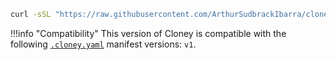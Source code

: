 ```sh
curl -sSL "https://raw.githubusercontent.com/ArthurSudbrackIbarra/cloney/1.1.0/installation/install.sh" | sudo bash
```

!!!info "Compatibility"
    This version of Cloney is compatible with the following [`.cloney.yaml`](creators/cloney-metadata-file.md) manifest versions: `v1`.
